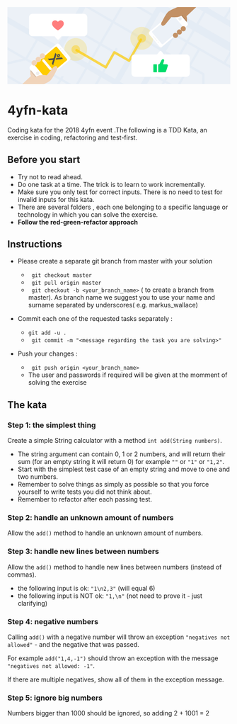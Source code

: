 ![Alt text](Braze-Referal.png?raw=true "Title")


# 4yfn-kata
Coding kata for the 2018 4yfn event .The following is a TDD Kata, an exercise in coding, refactoring and test-first.

## Before you start
* Try not to read ahead.
* Do one task at a time. The trick is to learn to work incrementally.
* Make sure you only test for correct inputs. There is no need to test for invalid inputs for this kata.
* There are several folders , each one belonging to a specific language or technology in which you can solve the exercise. 
* **Follow the red-green-refactor approach**


## Instructions


* Please create a separate git branch from master with your solution
	* ``` git checkout master```  
	* ``` git pull origin master```
	* ``` git checkout -b <your_branch_name>``` ( to create a branch from master). As branch name we suggest you to use your name and surname  separated by underscores( e.g. markus_wallace)
	
* Commit each one of the requested tasks separately :
	
	* ``` git add -u . ```
	* ``` git commit -m "<message regarding the task you are solving>"```

* Push your changes :	
	*  ``` git push origin <your_branch_name>```
	*  The user and passwords if required will be given at the momment of solving the exercise 	

	

## The kata

### Step 1: the simplest thing
Create a simple String calculator with a method `int add(String numbers)`.

* The string argument can contain 0, 1 or 2 numbers, and will return their sum (for an empty string it will return 0) for example `""` or `"1"` or `"1,2"`.
* Start with the simplest test case of an empty string and move to one and two numbers.
* Remember to solve things as simply as possible so that you force yourself to write tests you did not think about.
* Remember to refactor after each passing test.

### Step 2: handle an unknown amount of numbers
Allow the `add()` method to handle an unknown amount of numbers.

### Step 3: handle new lines between numbers
Allow the `add()` method to handle new lines between numbers (instead of commas).

* the following input is ok:  `"1\n2,3"` (will equal 6)
* the following input is NOT ok:  `"1,\n"` (not need to prove it - just clarifying)

### Step 4: negative numbers
Calling `add()` with a negative number will throw an exception `"negatives not allowed"` - and the negative that was passed.

For example `add("1,4,-1")` should throw an exception with the message `"negatives not allowed: -1"`.

If there are multiple negatives, show all of them in the exception message.

### Step 5: ignore big numbers
Numbers bigger than 1000 should be ignored, so adding 2 + 1001  = 2

